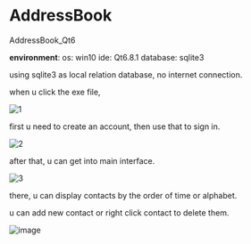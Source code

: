 # AddressBook
AddressBook_Qt6

**environment**: 
os: win10     ide: Qt6.8.1   database: sqlite3

using sqlite3 as local relation database, no internet connection. 

when u click the exe file, 

![1](https://github.com/github121012/Addressbook/assets/156876047/eadb0392-59df-4387-834b-e812586bd16e)

first u need to create an account, then use that to sign in.

![2](https://github.com/github121012/Addressbook/assets/156876047/0a612c2c-703b-4a2d-90e8-6c968599ee24)

after that, u can get into main interface.

![3](https://github.com/github121012/Addressbook/assets/156876047/81ab9679-d449-4d68-bfd4-d381ab7eb2c4)

there, u can display contacts by the order of time or alphabet.

u can add new contact or right click contact to delete them.

![image](https://github.com/github121012/Addressbook/assets/156876047/dac07ae8-0ba0-4e35-90d3-e39402566577)








